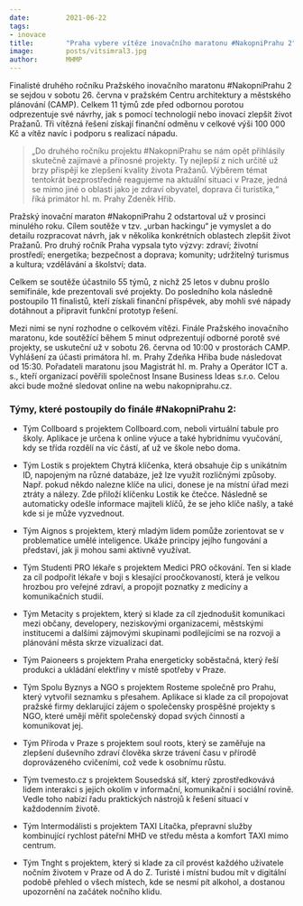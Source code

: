 ```yaml
---
date:         2021-06-22
tags:         
- inovace
title:        "Praha vybere vítěze inovačního maratonu #NakopniPrahu 2"
image: 	      posts/vitsimral3.jpg
author:       MHMP
---
```


Finalisté druhého ročníku Pražského inovačního maratonu #NakopniPrahu 2 se sejdou v sobotu 26. června v pražském Centru architektury a městského plánování (CAMP). Celkem 11 týmů zde před odbornou porotou odprezentuje své návrhy, jak s pomocí technologií nebo inovací zlepšit život Pražanů. Tři vítězná řešení získají finanční odměnu v celkové výši 100 000 Kč a vítěz navíc i podporu s realizací nápadu.

> „Do druhého ročníku projektu #NakopniPrahu se nám opět přihlásily skutečně zajímavé a přínosné projekty. Ty nejlepší z nich určitě už brzy přispějí ke zlepšení kvality života Pražanů. Výběrem témat tentokrát bezprostředně reagujeme na aktuální situaci v Praze, jedná se mimo jiné o oblasti jako je zdraví obyvatel, doprava či turistika,“ říká primátor hl. m. Prahy Zdeněk Hřib.

Pražský inovační maraton #NakopniPrahu 2 odstartoval už v prosinci minulého roku. Cílem soutěže v tzv. „urban hackingu“ je vymyslet a do detailu rozpracovat návrh, jak v několika konkrétních oblastech zlepšit život Pražanů. Pro druhý ročník Praha vypsala tyto výzvy: zdraví; životní prostředí; energetika; bezpečnost a doprava; komunity; udržitelný turismus a kultura; vzdělávání a školství; data.

Celkem se soutěže účastnilo 55 týmů, z nichž 25 letos v dubnu prošlo semifinále, kde prezentovali své projekty. Do posledního kola následně postoupilo 11 finalistů, kteří získali finanční příspěvek, aby mohli své nápady dotáhnout a připravit funkční prototyp řešení.

Mezi nimi se nyní rozhodne o celkovém vítězi. Finále Pražského inovačního maratonu, kde soutěžící během 5 minut odprezentují odborné porotě své projekty, se uskuteční už v sobotu 26. června od 10:00 v prostorách CAMP. Vyhlášení za účasti primátora hl. m. Prahy Zdeňka Hřiba bude následovat od 15:30. Pořadateli maratonu jsou Magistrát hl. m. Prahy a Operátor ICT a. s., kteří organizací pověřili společnost Insane Business Ideas s.r.o. Celou akci bude možné sledovat online na webu nakopniprahu.cz.

### Týmy, které postoupily do finále #NakopniPrahu 2:

* Tým Collboard s projektem Collboard.com, neboli virtuální tabule pro školy. Aplikace je určena k online výuce a také hybridnímu vyučování, kdy se třída rozdělí na víc částí, ať už ve škole nebo doma.

* Tým Lostik s projektem Chytrá klíčenka, která obsahuje čip s unikátním ID, napojeným na různé databáze, jež lze využít rozličnými způsoby. Např. pokud někdo nalezne klíče na ulici, donese je na místní úřad mezi ztráty a nálezy. Zde přiloží klíčenku Lostik ke čtečce. Následně se automaticky odešle informace majiteli klíčů, že se jeho klíče našly, a také kde si je může vyzvednout.

* Tým Aignos s projektem, který mladým lidem pomůže zorientovat se v problematice umělé inteligence. Ukáže principy jejího fungování a představí, jak ji mohou sami aktivně využívat.

* Tým Studenti PRO lékaře s projektem Medici PRO očkování. Ten si klade za cíl podpořit lékaře v boji s klesající proočkovaností, která je velkou hrozbou pro veřejné zdraví, a propojit poznatky z medicíny a komunikačních studií.

* Tým Metacity s projektem, který si klade za cíl zjednodušit komunikaci mezi občany, developery, neziskovými organizacemi, městskými institucemi a dalšími zájmovými skupinami podílejícími se na rozvoji a plánování města skrze vizualizaci dat.

* Tým Paioneers s projektem Praha energeticky soběstačná, který řeší produkci a ukládání elektřiny v místě spotřeby v Praze.

* Tým Spolu Byznys a NGO s projektem Rosteme společně pro Prahu, který vytvořil seznamku s přesahem. Aplikace si klade za cíl propojovat pražské firmy deklarující zájem o společensky prospěšné projekty s NGO, které umějí měřit společenský dopad svých činností a komunikovat jej.

* Tým Příroda v Praze s projektem soul roots, který se zaměřuje na zlepšení duševního zdraví člověka skrze trávení času v přírodě doprovázeného cvičeními, což vede k osobnímu růstu.

* Tým tvemesto.cz s projektem Sousedská síť, který zprostředkovává lidem interakci s jejich okolím v informační, komunikační i sociální rovině. Vedle toho nabízí řadu praktických nástrojů k řešení situací v každodenním životě.

* Tým Intermodálisti s projektem TAXI Lítačka, přepravní služby kombinující rychlost páteřní MHD ve středu města a komfort TAXI mimo centrum.

* Tým Tnght s projektem, který si klade za cíl provést každého uživatele nočním životem v Praze od A do Z. Turisté i místní budou mít v digitální podobě přehled o všech místech, kde se nesmí pít alkohol, a dostanou upozornění na začátek nočního klidu.

